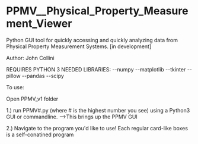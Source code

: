 # PPMV__Physical_Property_Measurement_Viewer
Python GUI tool for quickly accessing and quickly analyzing data from Physical Property Measurement Systems. [in development]

Author: John Collini

REQUIRES PYTHON 3
NEEDED LIBRARIES:
--numpy
--matplotlib
--tkinter
--pillow
--pandas
--scipy

To use: 

Open PPMV_v1 folder

1.) run PPMV#.py (where # is the highest number you see) using a Python3 GUI or commandline.
	-->This brings up the PPMV GUI

2.) Navigate to the program you'd like to use! Each regular card-like boxes is a self-conatined program
